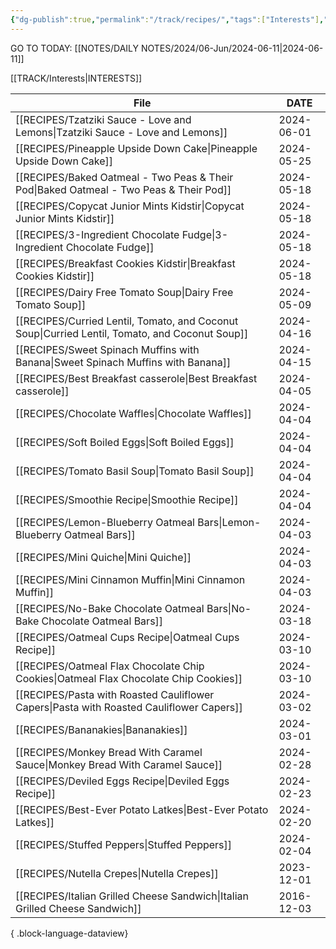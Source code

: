 ```yaml
---
{"dg-publish":true,"permalink":"/track/recipes/","tags":["Interests"],"noteIcon":"","created":"2024-02-25T15:55:00","updated":"2024-02-25 15:59"}
---
```


GO TO TODAY: [[NOTES/DAILY NOTES/2024/06-Jun/2024-06-11\|2024-06-11]]


[[TRACK/Interests\|INTERESTS]]

| File                                                                                              | DATE       |
| ------------------------------------------------------------------------------------------------- | ---------- |
| [[RECIPES/Tzatziki Sauce - Love and Lemons\|Tzatziki Sauce - Love and Lemons]]                 | 2024-06-01 |
| [[RECIPES/Pineapple Upside Down Cake\|Pineapple Upside Down Cake]]                             | 2024-05-25 |
| [[RECIPES/Baked Oatmeal - Two Peas & Their Pod\|Baked Oatmeal - Two Peas & Their Pod]]         | 2024-05-18 |
| [[RECIPES/Copycat Junior Mints  Kidstir\|Copycat Junior Mints  Kidstir]]                       | 2024-05-18 |
| [[RECIPES/3-Ingredient Chocolate Fudge\|3-Ingredient Chocolate Fudge]]                         | 2024-05-18 |
| [[RECIPES/Breakfast Cookies  Kidstir\|Breakfast Cookies  Kidstir]]                             | 2024-05-18 |
| [[RECIPES/Dairy Free Tomato Soup\|Dairy Free Tomato Soup]]                                     | 2024-05-09 |
| [[RECIPES/Curried Lentil, Tomato, and Coconut Soup\|Curried Lentil, Tomato, and Coconut Soup]] | 2024-04-16 |
| [[RECIPES/Sweet Spinach Muffins with Banana\|Sweet Spinach Muffins with Banana]]               | 2024-04-15 |
| [[RECIPES/Best Breakfast casserole\|Best Breakfast casserole]]                                 | 2024-04-05 |
| [[RECIPES/Chocolate Waffles\|Chocolate Waffles]]                                               | 2024-04-04 |
| [[RECIPES/Soft Boiled Eggs\|Soft Boiled Eggs]]                                                 | 2024-04-04 |
| [[RECIPES/Tomato Basil Soup\|Tomato Basil Soup]]                                               | 2024-04-04 |
| [[RECIPES/Smoothie Recipe\|Smoothie Recipe]]                                                   | 2024-04-04 |
| [[RECIPES/Lemon-Blueberry Oatmeal Bars\|Lemon-Blueberry Oatmeal Bars]]                         | 2024-04-03 |
| [[RECIPES/Mini Quiche\|Mini Quiche]]                                                           | 2024-04-03 |
| [[RECIPES/Mini Cinnamon Muffin\|Mini Cinnamon Muffin]]                                         | 2024-04-03 |
| [[RECIPES/No-Bake Chocolate Oatmeal Bars\|No-Bake Chocolate Oatmeal Bars]]                     | 2024-03-18 |
| [[RECIPES/Oatmeal Cups Recipe\|Oatmeal Cups Recipe]]                                           | 2024-03-10 |
| [[RECIPES/Oatmeal Flax Chocolate Chip Cookies\|Oatmeal Flax Chocolate Chip Cookies]]           | 2024-03-10 |
| [[RECIPES/Pasta with Roasted Cauliflower Capers\|Pasta with Roasted Cauliflower Capers]]       | 2024-03-02 |
| [[RECIPES/Bananakies\|Bananakies]]                                                             | 2024-03-01 |
| [[RECIPES/Monkey Bread With Caramel Sauce\|Monkey Bread With Caramel Sauce]]                   | 2024-02-28 |
| [[RECIPES/Deviled Eggs Recipe\|Deviled Eggs Recipe]]                                           | 2024-02-23 |
| [[RECIPES/Best-Ever Potato Latkes\|Best-Ever Potato Latkes]]                                   | 2024-02-20 |
| [[RECIPES/Stuffed Peppers\|Stuffed Peppers]]                                                   | 2024-02-04 |
| [[RECIPES/Nutella Crepes\|Nutella Crepes]]                                                     | 2023-12-01 |
| [[RECIPES/Italian Grilled Cheese Sandwich\|Italian Grilled Cheese Sandwich]]                   | 2016-12-03 |

{ .block-language-dataview}


